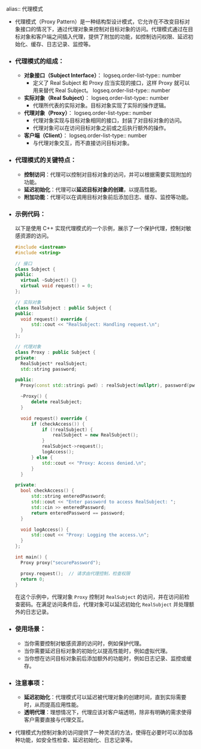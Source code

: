 alias:: 代理模式

- 代理模式（Proxy Pattern）是一种结构型设计模式，它允许在不改变目标对象接口的情况下，通过代理对象来控制对目标对象的访问。代理模式通过在目标对象和客户端之间插入代理，提供了附加的功能，如控制访问权限、延迟初始化、缓存、日志记录、监控等。
- ### 代理模式的组成：
	- **对象接口（Subject Interface）**：
	  logseq.order-list-type:: number
		- 定义了 Real Subject 和 Proxy 应当实现的接口，这样 Proxy 就可以用来替代 Real Subject。
		  logseq.order-list-type:: number
	- **实际对象（Real Subject）**：
	  logseq.order-list-type:: number
		- 代理所代表的实际对象。目标对象实现了实际的操作逻辑。
	- **代理对象（Proxy）**：
	  logseq.order-list-type:: number
		- 代理对象实现与目标对象相同的接口，封装了对目标对象的访问。
		- 代理对象可以在访问目标对象之前或之后执行额外的操作。
	- **客户端（Client）**：
	  logseq.order-list-type:: number
		- 与代理对象交互，而不直接访问目标对象。
- ### 代理模式的关键特点：
	- **控制访问**：代理可以控制对目标对象的访问，并可以根据需要实现附加的功能。
	- **延迟初始化**：代理可以**延迟目标对象的创建**，以提高性能。
	- **附加功能**：代理可以在调用目标对象前后添加日志、缓存、监控等功能。
- ### 示例代码：
  
  以下是使用 C++ 实现代理模式的一个示例，展示了一个保护代理，控制对敏感资源的访问。
  
  ```cpp
  #include <iostream>
  #include <string>
  
  // 接口
  class Subject {
  public:
    virtual ~Subject() {}
    virtual void request() = 0;
  };
  
  // 实际对象
  class RealSubject : public Subject {
  public:
    void request() override {
        std::cout << "RealSubject: Handling request.\n";
    }
  };
  
  // 代理对象
  class Proxy : public Subject {
  private:
    RealSubject* realSubject;
    std::string password;
  
  public:
    Proxy(const std::string& pwd) : realSubject(nullptr), password(pwd) {}
  
    ~Proxy() {
        delete realSubject;
    }
  
    void request() override {
        if (checkAccess()) {
            if (!realSubject) {
                realSubject = new RealSubject();
            }
            realSubject->request();
            logAccess();
        } else {
            std::cout << "Proxy: Access denied.\n";
        }
    }
  
  private:
    bool checkAccess() {
        std::string enteredPassword;
        std::cout << "Enter password to access RealSubject: ";
        std::cin >> enteredPassword;
        return enteredPassword == password;
    }
  
    void logAccess() {
        std::cout << "Proxy: Logging the access.\n";
    }
  };
  
  int main() {
    Proxy proxy("securePassword");
  
    proxy.request();  // 请求由代理控制，检查权限
    return 0;
  }
  ```
  
  在这个示例中，代理对象 `Proxy` 控制对 `RealSubject` 的访问，并在访问前检查密码。在满足访问条件后，代理对象可以延迟初始化 `RealSubject` 并处理额外的日志记录。
- ### 使用场景：
	- 当你需要控制对敏感资源的访问时，例如保护代理。
	- 当你需要延迟目标对象的初始化以提高性能时，例如虚拟代理。
	- 当你想在访问目标对象前后添加额外的功能时，例如日志记录、监控或缓存。
- ### 注意事项：
	- **延迟初始化**：代理模式可以延迟被代理对象的创建时间，直到实际需要时，从而提高应用性能。
	- **透明代理**：理想情况下，代理应该对客户端透明，除非有明确的需求使得客户需要直接与代理交互。
- 代理模式为控制对象的访问提供了一种灵活的方法，使得在必要时可以添加各种功能，如安全性检查、延迟初始化、日志记录等。